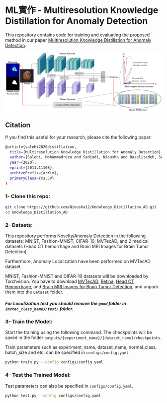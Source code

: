 # ML實作 - Multiresolution Knowledge Distillation for Anomaly Detection

This repository contains code for training and evaluating the proposed method in our paper [Multiresolution Knowledge Distillation for Anomaly Detection](https://arxiv.org/pdf/2011.11108.pdf).

<img src="Images/vgg_network_last.png" alt="hi" class="inline"/>

## Citation
If you find this useful for your research, please cite the following paper:
``` bash
@article{salehi2020distillation,
  title={Multiresolution Knowledge Distillation for Anomaly Detection},
  author={Salehi, Mohammadreza and Sadjadi, Niousha and Baselizadeh, Soroosh and Rohban, Mohammad Hossein and Rabiee, Hamid R},
  year={2020},
  eprint={2011.11108},
  archivePrefix={arXiv},
  primaryClass={cs.CV}
}
```

### 1- Clone this repo:
``` bash
git clone https://github.com/Niousha12/Knowledge_Distillation_AD.git
cd Knowledge_Distillation_AD
```
### 2- Datsets:
This repository performs Novelty/Anomaly Detection in the following datasets: MNIST, Fashion-MNIST, CIFAR-10, MVTecAD, and 2 medical datasets (Head CT hemorrhage and Brain MRI Images for Brain Tumor Detection).

Furthermore, Anomaly Localization have been performed on MVTecAD dataset.

MNIST, Fashion-MNIST and CIFAR-10 datasets will be downloaded by Torchvision. You have to download [MVTecAD](https://www.mvtec.com/company/research/datasets/mvtec-ad/), [Retina](https://www.kaggle.com/paultimothymooney/kermany2018), [Head CT Hemorrhage](http://www.kaggle.com/felipekitamura/head-ct-hemorrhage), and [Brain MRI Images for Brain Tumor Detection](http://www.kaggle.com/navoneel/brain-mri-images-for-brain-tumor-detection), and unpack them into the `Dataset` folder.

##### For Localization test you should remove the `good` folder in `{mvtec_class_name}/test/` folder.

### 3- Train the Model:
Start the training using the following command. The checkpoints will be saved in the folder `outputs/{experiment_name}/{dataset_name}/checkpoints`.

Train parameters such as experiment_name, dataset_name, normal_class, batch_size and etc. can be specified in `configs/config.yaml`.
``` bash
python train.py --config configs/config.yaml
```

### 4- Test the Trained Model:
Test parameters can also be specified in `configs/config.yaml`.
``` bash
python test.py --config configs/config.yaml
```
